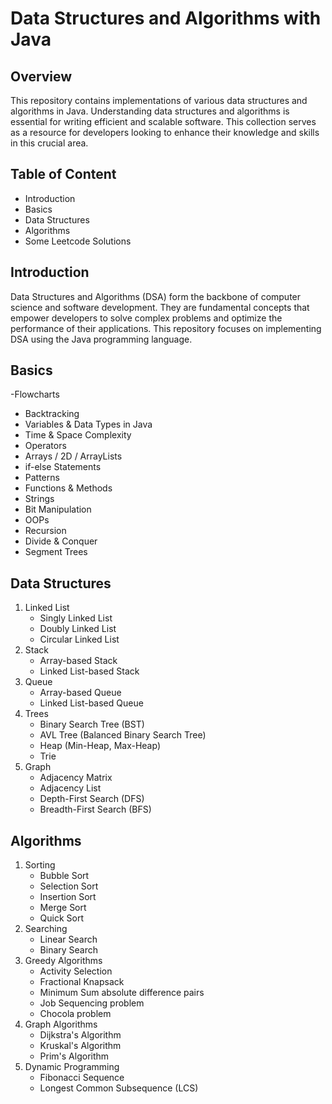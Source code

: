 # Data Structures and Algorithms with Java
## Overview
This repository contains implementations of various data structures and algorithms in Java. Understanding data structures and algorithms is essential for writing efficient and scalable software. This collection serves as a resource for developers looking to enhance their knowledge and skills in this crucial area.
## Table of Content
- Introduction
- Basics
- Data Structures
- Algorithms
- Some Leetcode Solutions
## Introduction
Data Structures and Algorithms (DSA) form the backbone of computer science and software development. They are fundamental concepts that empower developers to solve complex problems and optimize the performance of their applications. This repository focuses on implementing DSA using the Java programming language.
## Basics
-Flowcharts 
- Backtracking
- Variables & Data Types in Java
- Time & Space Complexity 
- Operators
- Arrays / 2D / ArrayLists
- if-else Statements 
- Patterns
- Functions & Methods
- Strings 
- Bit Manipulation
- OOPs
- Recursion
- Divide & Conquer
- Segment Trees
## Data Structures
1. Linked List
   - Singly Linked List
   - Doubly Linked List
   - Circular Linked List
2. Stack
   - Array-based Stack
   - Linked List-based Stack
3. Queue
   - Array-based Queue
   - Linked List-based Queue
4. Trees
   - Binary Search Tree (BST)
   - AVL Tree (Balanced Binary Search Tree)
   - Heap (Min-Heap, Max-Heap)
   - Trie
5. Graph
   - Adjacency Matrix
   - Adjacency List
   - Depth-First Search (DFS)
   - Breadth-First Search (BFS)
## Algorithms
1. Sorting
   - Bubble Sort
   - Selection Sort
   - Insertion Sort
   - Merge Sort
   - Quick Sort
2. Searching
   - Linear Search
   - Binary Search
3. Greedy Algorithms
   - Activity Selection
   - Fractional Knapsack
   - Minimum Sum absolute difference pairs
   - Job Sequencing problem
   - Chocola problem
5. Graph Algorithms
   - Dijkstra's Algorithm
   - Kruskal's Algorithm
   - Prim's Algorithm
6. Dynamic Programming
   - Fibonacci Sequence
   - Longest Common Subsequence (LCS)
